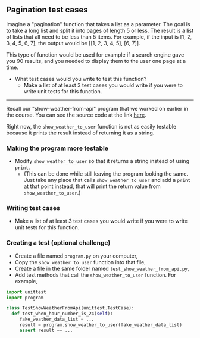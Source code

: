 

## Pagination test cases

Imagine a "pagination" function that takes a list as a parameter. The goal is to take a long list and split it into pages of length 5 or less. The result is a list of lists that all need to be less than 5 items. For example, if the input is [1, 2, 3, 4, 5, 6, 7], the output would be [[1, 2, 3, 4, 5], [6, 7]].

This type of function would be used for example if a search engine gave you 90 results, and you needed to display them to the user one page at a time.

* What test cases would you write to test this function?
  * Make a list of at least 3 test cases you would write if you were to write unit tests for this function.


<hr/>

Recall our "show-weather-from-api" program that we worked on earlier in the course. You can see the source code at the link  [here](https://github.com/kibo-programming-2-jan-23/walkthroughs/blob/main/show-weather-from-api/end/program.py).

Right now, the `show_weather_to_user` function is not as easily testable because it prints the result instead of returning it as a string.

### Making the program more testable

* Modify `show_weather_to_user` so that it returns a string instead of using `print`.
   * (This can be done while still leaving the program looking the same. Just take any place that calls `show_weather_to_user` and add a `print` at that point instead, that will print the return value from `show_weather_to_user`.)
   
### Writing test cases

* Make a list of at least 3 test cases you would write if you were to write unit tests for this function.

### Creating a test (optional challenge)

* Create a file named `program.py` on your computer,
* Copy the `show_weather_to_user` function into that file,
* Create a file in the same folder named `test_show_weather_from_api.py`,
* Add test methods that call the `show_weather_to_user` function. For example,

```python
import unittest
import program

class TestShowWeatherFromApi(unittest.TestCase):
  def test_when_hour_number_is_24(self):
     fake_weather_data_list = ...
     result = program.show_weather_to_user(fake_weather_data_list)
     assert result == ...

```